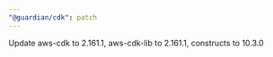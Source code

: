 ```yaml
---
"@guardian/cdk": patch
---
```


Update aws-cdk to 2.161.1, aws-cdk-lib to 2.161.1, constructs to 10.3.0

